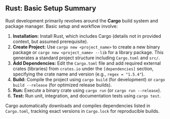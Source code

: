 ## Rust: Basic Setup Summary

Rust development primarily revolves around the **Cargo** build system and package manager. Basic setup and workflow involve:

1.  **Installation:** Install Rust, which includes Cargo (details not in provided context, but assumed prerequisite).
2.  **Create Project:** Use `cargo new <project_name>` to create a new binary package or `cargo new <project_name> --lib` for a library package. This generates a standard project structure including `Cargo.toml` and `src/`.
3.  **Add Dependencies:** Edit the `Cargo.toml` file and add required external crates (libraries) from `crates.io` under the `[dependencies]` section, specifying the crate name and version (e.g., `regex = "1.5.4"`).
4.  **Build:** Compile the project using `cargo build` (for development) or `cargo build --release` (for optimized release builds).
5.  **Run:** Execute a binary crate using `cargo run` (or `cargo run --release`).
6.  **Test:** Run unit, integration, and documentation tests using `cargo test`.

Cargo automatically downloads and compiles dependencies listed in `Cargo.toml`, tracking exact versions in `Cargo.lock` for reproducible builds.
